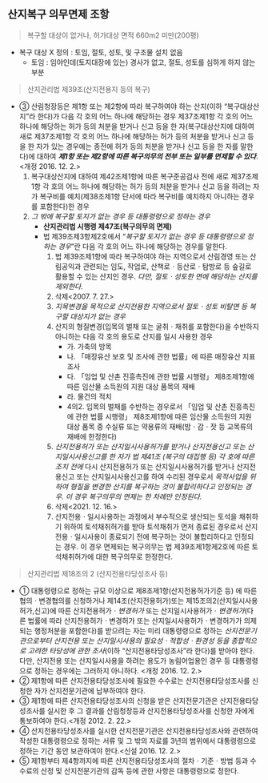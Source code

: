 ## 산지복구 의무면제 조항

> 복구할 대상이 없거나, 허가대상 면적 660m2 미만(200평)

* 복구 대상 X 정의 : 토임, 절토, 성토, 및 구조물 설치 없음
  * 토임 : 임야인데(토지대장에 있는) 경사가 없고, 절토, 성토를 심하게 하지 않는 부분

> 산지관리법 제39조(산지전용지 등의 복구)

* ③ 산림청장등은 제1항 또는 제2항에 따라 복구하여야 하는 산지(이하 “복구대상산지”라 한다)가 다음 각 호의 어느 하나에 해당하는 경우 제37조제1항 각 호의 어느 하나에 해당하는 허가 등의 처분을 받거나 신고 등을 한 자(복구대상산지에 대하여 새로 제37조제1항 각 호의 어느 하나에 해당하는 허가 등의 처분을 받거나 신고 등을 한 자가 있는 경우에는 종전에 허가 등의 처분을 받거나 신고 등을 한 자를 말한다)에 대하여 ***제1항 또는 제2항에 따른 복구의무의 전부 또는 일부를 면제할 수 있다***.<개정 2016. 12. 2.>
  1. 복구대상산지에 대하여 제42조제1항에 따른 복구준공검사 전에 새로 제37조제1항 각 호의 어느 하나에 해당하는 허가 등의 처분을 받거나 신고 등을 하려는 자가 복구비를 예치(제38조제1항 단서에 따라 복구비를 예치하지 아니하는 경우를 포함한다)한 경우
  2. *그 밖에 복구할 토지가 없는 경우 등 대통령령으로 정하는 경우*
     * **산지관리법 시행령 제47조(복구의무의 면제)**
     * 법 제39조제3항제2호에서 “*복구할 토지가 없는 경우 등 대통령령으로 정하는 경우*”란 다음 각 호의 어느 하나에 해당하는 경우를 말한다.
       1. 법 제39조제1항에 따라 복구하여야 하는 지역으로서 산림경영 또는 산림공익과 관련되는 임도, 작업로, 산책로ㆍ등산로ㆍ탐방로 등 숲길로 활용할 수 있는 산지인 경우. *다만, 절토ㆍ성토한 면에 해당하는 산지를 제외한다.*
       2. 삭제<2007. 7. 27.>
       3. *지목변경을 목적으로 산지전용한 지역으로서 절토ㆍ성토 비탈면 등 복구할 대상지가 없는 경우*
       4. 산지의 형질변경(입목의 벌채 또는 굴취ㆍ채취를 포함한다)을 수반하지 아니하는 다음 각 호의 용도로 산지를 일시 사용한 경우
          * 가. 가축의 방목
          * 나. 「매장유산 보호 및 조사에 관한 법률」에 따른 매장유산 지표조사
          * 다. 「임업 및 산촌 진흥촉진에 관한 법률 시행령」 제8조제1항에 따른 임산물 소득원의 지원 대상 품목의 재배
          * 라. 물건의 적치
          * 4의2. 입목의 벌채를 수반하는 경우로서 「임업 및 산촌 진흥촉진에 관한 법률 시행령」 제8조제1항에 따른 임산물 소득원의 지원 대상 품목 중 수실류 또는 약용류의 재배(밤ㆍ감ㆍ잣 등 교목류의 재배에 한정한다)
       5. *산지전용허가 또는 산지일시사용허가를 받거나 산지전용신고 또는 산지일시사용신고를 한 자가 법 제41조 (복구의 대집행 등) 각 호에 따른 조치 전에* 다시 산지전용허가 또는 산지일시사용허가를 받거나 산지전용신고 또는 산지일시사용신고를 하여 수리된 경우로서 *목적사업을 위하여 형질을 변경한 산지를 복구하는 것이 불합리하다고 인정되는 경우. 이 경우 복구의무의 면제는 한 차례만 인정된다.*
       6. 삭제<2021. 12. 16.>
       7. 산지전용ㆍ일시사용하는 과정에서 부수적으로 생산되는 토석을 채취하기 위하여 토석채취허가를 받아 토석채취가 먼저 종료된 경우로서 산지전용ㆍ일시사용이 종료되기 전에 복구하는 것이 불합리하다고 인정되는 경우. 이 경우 면제되는 복구의무는 법 제39조제1항제2호에 따른 토석채취허가에 대한 복구의무로 한정한다.

> 산지관리법 제18조의 2 (산지전용타당성조사 등)

* ① 대통령령으로 정하는 규모 이상으로 제8조제1항(산지전용허가기준 등) 에 따른 협의ㆍ변경협의를 신청하거나 제14조(산지전용허가)또는 제15조의2(산지일시사용허가,신고)에 따른 산지전용허가ㆍ*변경허가* 또는 산지일시사용허가ㆍ*변경허가*(다른 법률에 따라 산지전용허가ㆍ변경허가 또는 산지일시사용허가ㆍ변경허가가 의제되는 행정처분을 포함한다)를 받으려는 자는 미리 대통령령으로 정하는 *산지전문기관으로부터 산지전용 또는 산지일시사용의 필요성ㆍ적합성ㆍ환경성 등을 종합적으로 고려한 타당성에 관한 조사*(이하 “산지전용타당성조사”라 한다)를 받아야 한다. 다만, 산지전용 또는 산지일시사용을 하려는 용도가 농림어업용인 경우 등 대통령령으로 정하는 경우에는 그러하지 아니하다. <개정 2016. 12. 2.>
* ② 제1항에 따른 산지전용타당성조사에 필요한 수수료는 산지전용타당성조사를 신청한 자가 산지전문기관에 납부하여야 한다.
* ③ 제1항에 따른 산지전용타당성조사의 신청을 받은 산지전문기관은 산지전용타당성조사를 실시한 후 그 결과를 산림청장등과 산지전용타당성조사를 신청한 자에게 통보하여야 한다.<개정 2012. 2. 22.>
* ④ 산지전용타당성조사를 실시한 산지전문기관은 산지전용타당성조사와 관련하여 작성한 대통령령으로 정하는 서류 및 그 밖의 자료를 3년의 범위에서 대통령령으로 정하는 기간 동안 보관하여야 한다.<신설 2016. 12. 2.>
* ⑤ 제1항부터 제4항까지에 따른 산지전용타당성조사의 절차ㆍ기준ㆍ방법 등과 수수료의 산정 및 산지전문기관의 감독 등에 관한 사항은 대통령령으로 정한다.
